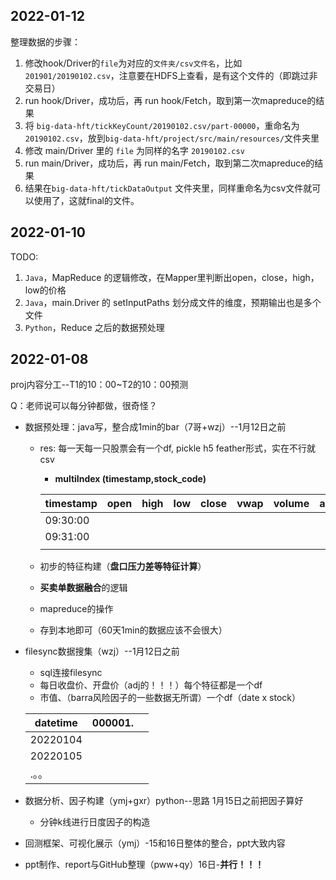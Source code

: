 ## 2022-01-12

整理数据的步骤：

1. 修改hook/Driver的`file`为对应的`文件夹/csv文件名`，比如`201901/20190102.csv`，注意要在HDFS上查看，是有这个文件的（即跳过非交易日）
2. run hook/Driver，成功后，再 run hook/Fetch，取到第一次mapreduce的结果
3. 将 `big-data-hft/tickKeyCount/20190102.csv/part-00000`，重命名为`20190102.csv`，放到`big-data-hft/project/src/main/resources/`文件夹里
4. 修改 main/Driver 里的 `file` 为同样的名字 `20190102.csv`
5. run main/Driver，成功后，再 run main/Fetch，取到第二次mapreduce的结果
6. 结果在`big-data-hft/tickDataOutput` 文件夹里，同样重命名为csv文件就可以使用了，这就final的文件。



## 2022-01-10

TODO:

1. `Java`，MapReduce 的逻辑修改，在Mapper里判断出open，close，high，low的价格
2. `Java`，main.Driver 的 setInputPaths 划分成文件的维度，预期输出也是多个文件
3. `Python`，Reduce 之后的数据预处理



## 2022-01-08

proj内容分工--T1的10：00~T2的10：00预测

Q：老师说可以每分钟都做，很奇怪？

- 数据预处理：java写，整合成1min的bar（7哥+wzj）--1月12日之前

  - res: 每一天每一只股票会有一个df, pickle h5 feather形式，实在不行就csv

    - **multiIndex (timestamp,stock_code)**

    | timestamp | open | high | low  | close | vwap | volume | amount | buy_count | sell_count | ...  |
    | --------- | ---- | ---- | ---- | ----- | ---- | ------ | ------ | --------- | ---------- | ---- |
    | 09:30:00  |      |      |      |       |      |        |        |           |            |      |
    | 09:31:00  |      |      |      |       |      |        |        |           |            |      |
    |           |      |      |      |       |      |        |        |           |            |      |

    

  - 初步的特征构建（**盘口压力差等特征计算**）

  - **买卖单数据融合**的逻辑

  - mapreduce的操作

  - 存到本地即可（60天1min的数据应该不会很大）

- filesync数据搜集（wzj）--1月12日之前

  - sql连接filesync
  - 每日收盘价、开盘价（adj的！！！）每个特征都是一个df
  - 市值、（barra风险因子的一些数据无所谓）一个df（date x stock）

  | datetime | 000001. |      |
  | -------- | ------- | ---- |
  | 20220104 |         |      |
  | 20220105 |         |      |
  | .。。    |         |      |

- 数据分析、因子构建（ymj+gxr）python--思路 1月15日之前把因子算好

  - 分钟k线进行日度因子的构造

- 回测框架、可视化展示（ymj）-15和16日整体的整合，ppt大致内容

- ppt制作、report与GitHub整理（pww+qy）16日-**并行！！！**
